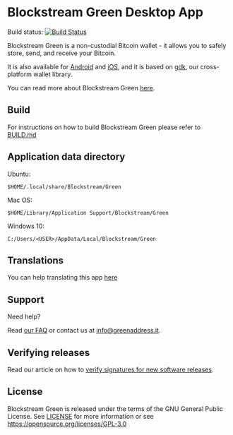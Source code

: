 # Blockstream Green Desktop App

Build status: [![Build Status](https://travis-ci.org/Blockstream/green_qt.png?branch=master)](https://travis-ci.org/Blockstream/green_qt)

Blockstream Green is a non-custodial Bitcoin wallet - it allows you to safely store, send, and receive your Bitcoin.

It is also available for [Android](https://github.com/Blockstream/green_android) and [iOS](https://github.com/Blockstream/green_ios), and it is based on [gdk](https://github.com/blockstream/gdk), our cross-platform wallet library.

You can read more about Blockstream Green [here](https://blockstream.com/green/).

## Build

For instructions on how to build Blockstream Green please refer to [BUILD.md](BUILD.md)

## Application data directory

Ubuntu:

`$HOME/.local/share/Blockstream/Green`

Mac OS:

`$HOME/Library/Application Support/Blockstream/Green`

Windows 10:

`C:/Users/<USER>/AppData/Local/Blockstream/Green`

## Translations

You can help translating this app [here](https://www.transifex.com/blockstream/blockstream-green/)

## Support

Need help?

Read [our FAQ](https://greenaddress.it/en/faq.html) or contact us at [info@greenaddress.it](mailto:info@greenaddress.it).

## Verifying releases

Read our article on how to [verify signatures for new software releases](https://help.blockstream.com/hc/en-us/articles/900002174043-How-do-I-verify-the-Blockstream-Green-binaries-).

## License

Blockstream Green is released under the terms of the GNU General Public License. See [LICENSE](LICENSE) for more information or see https://opensource.org/licenses/GPL-3.0
